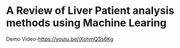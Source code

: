 # A Review of Liver Patient analysis  methods using Machine Learing
Demo Video-https://youtu.be/iXohmQSs6Kg
